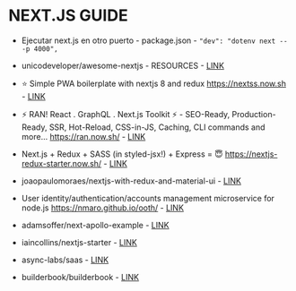 # NEXT.JS GUIDE

* Ejecutar next.js en otro puerto - package.json - `"dev": "dotenv next -- -p 4000",`

* unicodeveloper/awesome-nextjs - RESOURCES - [LINK](https://github.com/unicodeveloper/awesome-nextjs)

* ⭐️ Simple PWA boilerplate with nextjs 8 and redux https://nextss.now.sh - [LINK](https://github.com/ooade/NextSimpleStarter#development-workflow)

* ⚡️ RAN! React . GraphQL . Next.js Toolkit ⚡️ - SEO-Ready, Production-Ready, SSR, Hot-Reload, CSS-in-JS, Caching, CLI commands and more... https://ran.now.sh/ - [LINK](https://github.com/Sly777/ran/issues)

* Next.js + Redux + SASS (in styled-jsx!) + Express = 😇 https://nextjs-redux-starter.now.sh/ - [LINK](https://github.com/CodementorIO/nextjs-redux-starter)

* joaopaulomoraes/nextjs-with-redux-and-material-ui - [LINK](https://github.com/joaopaulomoraes/nextjs-with-redux-and-material-ui)

* User identity/authentication/accounts management microservice for node.js https://nmaro.github.io/ooth/ - [LINK](https://github.com/nmaro/ooth)

* adamsoffer/next-apollo-example - [LINK](https://github.com/adamsoffer/next-apollo-example)

* iaincollins/nextjs-starter - [LINK](https://github.com/iaincollins/nextjs-starter)

* async-labs/saas - [LINK](https://github.com/async-labs/saas)
* builderbook/builderbook - [LINK](https://github.com/builderbook/builderbook)

